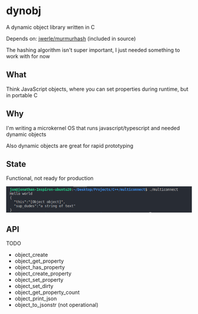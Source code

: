 # dynobj

A dynamic object library written in C

Depends on:
[jwerle/murmurhash](https://github.com/jwerle/murmurhash.c) (included in source)

The hashing algorithm isn't super important, I just needed something to work with for now

## What
Think JavaScript objects, where you can set properties during runtime, but in portable C

## Why
I'm writing a microkernel OS that runs javascript/typescript and needed dynamic objects

Also dynamic objects are great for rapid prototyping

## State
Functional, not ready for production

![img](./example.png)

## API

TODO
- object_create
- object_get_property
- object_has_property
- object_create_property
- object_set_property
- object_set_dirty
- object_get_property_count
- object_print_json
- object_to_jsonstr (not operational)
